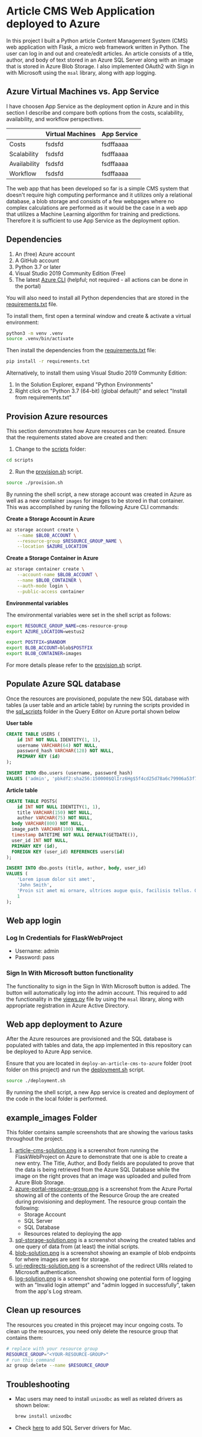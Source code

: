 # Article CMS Web Application deployed to Azure

In this project I built a Python article Content Management System (CMS) web application with Flask, a micro web framework written in Python. The user can log in and out and create/edit articles. An article consists of a title, author, and body of text stored in an Azure SQL Server along with an image that is stored in Azure Blob Storage. I also implemented OAuth2 with Sign in with Microsoft using the `msal` library, along with app logging.

## Azure Virtual Machines vs. App Service
I have choosen App Service as the deployment option in Azure and in this section I describe and compare both options from the costs, scalability, availability, and workflow perspectives.



||Virtual Machines|App Service|
|--|----------------|-----------|
|Costs|fsdsfd|fsdffaaaa|
|Scalability|fsdsfd|fsdffaaaa|
|Availability|fsdsfd|fsdffaaaa|
|Workflow|fsdsfd|fsdffaaaa|

The web app that has been developed so far is a simple CMS system that doesn't require high computing performance and it utilizes only a relational database, a blob storage and consists of a few webpages where no complex calculations are performed as it would be the case in a web app that utilizes a Machine Learning algorithm for training and predictions. Therefore it is sufficient to use App Service as the deployment option.


## Dependencies

1. An (free) Azure account
2. A GitHub account
3. Python 3.7 or later
4. Visual Studio 2019 Community Edition (Free)
5. The latest [Azure CLI](https://docs.microsoft.com/cli/azure/install-azure-cli?view=azure-cli-latest) (helpful; not required - all actions can be done in the portal)

You will also need to install all Python dependencies that are stored in the [requirements.txt](requirements.txt) file. 

To install them, first open a terminal window and create & activate a virtual environment: 

```bash
python3 -m venv .venv
source .venv/bin/activate
```

Then install the dependencies from the [requirements.txt](requirements.txt) file:

```bash
pip install -r requirements.txt 
```

Alternatively, to install them using Visual Studio 2019 Community Edition:

1. In the Solution Explorer, expand "Python Environments"
2. Right click on "Python 3.7 (64-bit) (global default)" and select "Install from requirements.txt"

## Provision Azure resources
This section demonstrates how Azure resources can be created. Ensure that the requirements stated above are created and then:

1. Change to the [scripts](scripts) folder:

  ```bash
  cd scripts
  ```

2. Run the [provision.sh](scripts/provision.sh) script. 

  ```bash
  source ./provision.sh
  ```
  
By running the shell script, a new storage account was created in Azure as well as a new container `images` for images to be stored in that container.
This was accomplished by runing the following Azure CLI commands:

**Create a Storage Account in Azure**
```bash
az storage account create \
    --name $BLOB_ACCOUNT \
    --resource-group $RESOURCE_GROUP_NAME \
    --location $AZURE_LOCATION
```

**Create a Storage Container in Azure**
```bash
az storage container create \
    --account-name $BLOB_ACCOUNT \
    --name $BLOB_CONTAINER \
    --auth-mode login \
    --public-access container
```

**Environmental variables**

The environmental variables were set in the shell script as follows:

```bash
export RESOURCE_GROUP_NAME=cms-resource-group
export AZURE_LOCATION=westus2

export POSTFIX=$RANDOM
export BLOB_ACCOUNT=blob$POSTFIX
export BLOB_CONTAINER=images
```

For more details please refer to the [provision.sh](scripts/provision.sh) script.

## Populate Azure SQL database
Once the resources are provisioned, populate the new SQL database with tables (a user table and an article table) by running the scripts provided in the [sql_scripts](sql_scripts) folder in the Query Editor on Azure portal shown below  

  **User table**
  ```sql
  CREATE TABLE USERS (
      id INT NOT NULL IDENTITY(1, 1),
      username VARCHAR(64) NOT NULL,
      password_hash VARCHAR(128) NOT NULL,
      PRIMARY KEY (id)
  );

  INSERT INTO dbo.users (username, password_hash)
  VALUES ('admin', 'pbkdf2:sha256:150000$QlIrz6Hg$5f4cd25d78a6c79906a53f74ef5d3bb2609af2b39d9e5dd6f3beabd8c854dd60')
  ```

  **Article table**
  ```sql
  CREATE TABLE POSTS(
      id INT NOT NULL IDENTITY(1, 1),
      title VARCHAR(150) NOT NULL,
      author VARCHAR(75) NOT NULL,
    body VARCHAR(800) NOT NULL,
    image_path VARCHAR(100) NULL,
    timestamp DATETIME NOT NULL DEFAULT(GETDATE()),
    user_id INT NOT NULL,
    PRIMARY KEY (id),
    FOREIGN KEY (user_id) REFERENCES users(id)
  );

  INSERT INTO dbo.posts (title, author, body, user_id)
  VALUES (
      'Lorem ipsum dolor sit amet',
      'John Smith',
      'Proin sit amet mi ornare, ultrices augue quis, facilisis tellus. Quisque neque dui, tincidunt sed volutpat quis, maximus sed est. Sed justo orci, rhoncus ac nulla eu, rhoncus luctus justo. Etiam maximus, felis eu varius fermentum, libero orci egestas purus, id condimentum mauris orci nec nibh. Vivamus risus ipsum, semper vel nibh in, suscipit commodo massa. Suspendisse non velit vitae neque condimentum viverra vel eget enim. Vestibulum ante ipsum primis in faucibus orci luctus et ultrices posuere cubilia Curae; Vivamus fermentum sagittis ligula et fringilla. Aenean nec lacinia lacus.',
      1
  );
  ```

## Web app login

### Log In Credentials for FlaskWebProject 

- Username: admin
- Password: pass

### Sign In With Microsoft button functionality

The functionality to sign in the Sign In With Microsoft button is added. The button will automatically log into the admin account. This required to add the functionality in the [views.py](FlaskWebProject/views.py) file by using the `msal` library, along with appropriate registration in Azure Active Directory.

## Web app deployment to Azure 

After the Azure resources are provisioned and the SQL database is populated with tables and data, the app implemented in this repository can be deployed to Azure App service. 

Ensure that you are located in `deploy-an-article-cms-to-azure` folder (root folder on this project) and run the [deployment.sh](scripts/deployment.sh) script. 

  ```bash
  source ./deployment.sh
  ```
  
By running the shell script, a new App service is created and deployment of the code in the local folder is performed.

## example_images Folder

This folder contains sample screenshots that are showing the various tasks throughout the project.

1. [article-cms-solution.png](example_images/article-cms-solution.png) is a screenshot from running the FlaskWebProject on Azure to demonstrate that one is able to create a new entry. The Title, Author, and Body fields are populated to prove that the data is being retrieved from the Azure SQL Database while the image on the right proves that an image was uploaded and pulled from Azure Blob Storage.
2. [azure-portal-resource-group.png](example_images/azure-portal-resource-group.png) is a screenshot from the Azure Portal showing all of the contents of the Resource Group the are created during provisioning and deployment. The resource group contain the following:
	- Storage Account
	- SQL Server
	- SQL Database
	- Resources related to deploying the app
3. [sql-storage-solution.png](example_images/sql-storage-solution.png) is a screenshot showing the created tables and one query of data from (at least) the initial scripts.
4. [blob-solution.png](example_images/blob-solution.png) is a screenshot showing an example of blob endpoints for where images are sent for storage.
5. [uri-redirects-solution.png](example_images/uri-redirects-solution.png) is a screenshot of the redirect URIs related to Microsoft authentication.
6. [log-solution.png](example_images/log-solution.png) is a screenshot showing one potential form of logging with an "Invalid login attempt" and "admin logged in successfully", taken from the app's Log stream. 

## Clean up resources
The resources you created in this projecet may incur ongoing costs. To clean up the resources, you need only delete the resource group that contains them:

```bash
# replace with your resource group
RESOURCE_GROUP="<YOUR-RESOURCE-GROUP>"
# run this command
az group delete --name $RESOURCE_GROUP
```

## Troubleshooting

- Mac users may need to install `unixodbc` as well as related drivers as shown below:
    ```bash
    brew install unixodbc
    ```
- Check [here](https://docs.microsoft.com/en-us/sql/connect/odbc/linux-mac/install-microsoft-odbc-driver-sql-server-macos?view=sql-server-ver15) to add SQL Server drivers for Mac.
